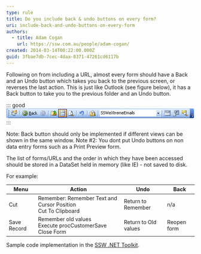 ```yaml
---
type: rule
title: Do you include back & undo buttons on every form?
uri: include-back-and-undo-buttons-on-every-form
authors:
  - title: Adam Cogan
    url: https://ssw.com.au/people/adam-cogan/
created: 2014-03-14T00:22:00.000Z
guid: 3fbae7db-7cec-4daa-8371-47261cd6117b
---
```

Following on from including a URL, almost every form should have a Back and an Undo button which takes you back to the previous screen, or reverses the last action. This is just like Outlook (see figure below), it has a Back button to take you to the previous folder and an Undo button.  

<!--endintro-->

::: good
![Figure: Good example - Back & Undo buttons in Outlook Advanced toolbar](outlookviewbar.jpg)
:::

Note: Back button should only be implemented if different views can be shown in the same window.
Note #2: You dont put Undo buttons on non data entry forms such as a Print Preview form.

The list of forms/URLs and the order in which they have been accessed should be stored in a DataSet held in memory (like IE) - not saved to disk.

For example:

| **Menu**    | **Action**                                                        | **Undo**             | **Back**    |
| ----------- | ----------------------------------------------------------------- | -------------------- | ----------- |
| Cut         | Remember: Remember Text and Cursor Position  <br>Cut To Clipboard | Return to Remember   | n/a         |
| Save Record | Remember old values  <br>Execute procCustomerSave  <br>Close Form | Return to Old values | Reopen form |

Sample code implementation in the [SSW .NET Toolkit](https://ssw.com.au/ssw/NETToolkit).
